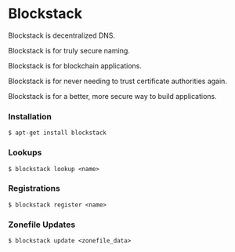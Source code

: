 # Blockstack

Blockstack is decentralized DNS.

Blockstack is for truly secure naming.

Blockstack is for blockchain applications.

Blockstack is for never needing to trust certificate authorities again.

Blockstack is for a better, more secure way to build applications.

### Installation

```
$ apt-get install blockstack
```

### Lookups

```
$ blockstack lookup <name>
```

### Registrations

```
$ blockstack register <name>
```

### Zonefile Updates

```
$ blockstack update <zonefile_data>
```
